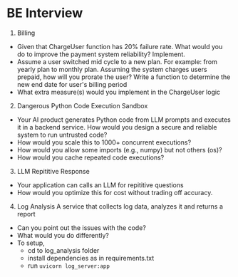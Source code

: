 # BE Interview

1. Billing
- Given that ChargeUser function has 20% failure rate. What would you do to improve the payment system reliability? Implement.
- Assume a user switched mid cycle to a new plan. For example: from yearly plan to monthly plan. Assuming the system charges users prepaid, how will you prorate the user? Write a function to determine the new end date for user's billing period
- What extra measure(s) would you implement in the ChargeUser logic

2. Dangerous Python Code Execution Sandbox
- Your AI product generates Python code from LLM prompts and executes it in a backend service. How would you design a secure and reliable system to run untrusted code?
- How would you scale this to 1000+ concurrent executions?
- How would you allow some imports (e.g., numpy) but not others (os)?
- How would you cache repeated code executions?

3. LLM Repititive Response
- Your application can calls an LLM for repititive questions
- How would you optimize this for cost without trading off accuracy.

4. Log Analysis
A service that collects log data, analyzes it and returns a report
- Can you point out the issues with the code?
- What would you do differently?
- To setup, 
    - cd to log_analysis folder
    - install dependencies as in requirements.txt 
    - run `uvicorn log_server:app`

